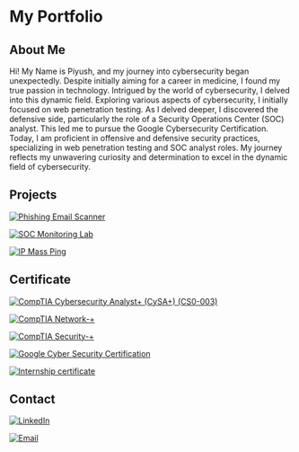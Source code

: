 # My Portfolio

## About Me

Hi! My Name is Piyush, and my journey into cybersecurity began unexpectedly. Despite initially aiming for a career in medicine, I found my true passion in technology. Intrigued by the world of cybersecurity, I delved into this dynamic field.
Exploring various aspects of cybersecurity, I initially focused on web penetration testing. As I delved deeper, I discovered the defensive side, particularly the role of a Security Operations Center (SOC) analyst. This led me to pursue the Google Cybersecurity Certification.
Today, I am proficient in offensive and defensive security practices, specializing in web penetration testing and SOC analyst roles. My journey reflects my unwavering curiosity and determination to excel in the dynamic field of cybersecurity.

## Projects
[![Phishing Email Scanner](https://img.shields.io/badge/Phishing_Email_Scanner_Application-blue?style=for-the-badge)](https://github.com/piyush-rajpurohit/Phishing-email-scanner.git)

[![SOC Monitoring Lab ](https://img.shields.io/badge/SOC_Monitoring_Lab_Demo-blue?style=for-the-badge)](https://github.com/piyush-rajpurohit/SOC-Monitoring-Lab)

[![IP Mass Ping ](https://img.shields.io/badge/IP_Mass_Ping-blue?style=for-the-badge)](https://github.com/piyush-rajpurohit/IP-Mass-Ping)

## Certificate
[![CompTIA Cybersecurity Analyst+ (CySA+) (CS0-003) ](https://img.shields.io/badge/CompTIA_Cybersecurity_Analyst+_(CySA+)-green?style=for-the-badge)](https://github.com/piyush-rajpurohit/piyush-rajpurohit/blob/main/CYSA%2B%20certificate.png)

[![CompTIA Network-+](https://img.shields.io/badge/CompTIA_Network_+(CySA+)-green?style=for-the-badge)](https://udemy-certificate.s3.amazonaws.com/pdf/UC-2325d616-be10-4a3e-97a7-60afffd0f06d.pdf)

[![CompTIA Security-+](https://img.shields.io/badge/CompTIA_Security_+-green?style=for-the-badge)](https://udemy-certificate.s3.amazonaws.com/pdf/UC-2758e9e1-8b08-46f9-ba4c-b5e2b2e0fdd3.pdf)

[![Google Cyber Security Certification](https://img.shields.io/badge/Google_Cyber_Security-green?style=for-the-badge)](https://github.com/piyush-rajpurohit/piyush-rajpurohit/blob/main/Screenshot%202024-04-25%20at%2020-23-51%20google%20cybersecurity%20certificate.pdf.png)

[![Internship certificate](https://img.shields.io/badge/Internship_Certificate-green?style=for-the-badge)](https://github.com/piyush-rajpurohit/piyush-rajpurohit/blob/main/Screenshot%202024-04-22%20at%2023-09-23%20Your%20pragraph%20text%20-%20Piyush%20Rajpurohit%20-%20Talakunchi%20Internship%20Certificate.pdf.png)

## Contact

[![LinkedIn](https://img.shields.io/badge/LinkedIn-black?style=for-the-badge&logo=linkedin)](https://www.linkedin.com/in/piyush-r-67a783284)

[![Email](https://img.shields.io/badge/Email-black?style=for-the-badge&logo=gmail)](mailto:piyushrajpurohit378@gmail.com)
